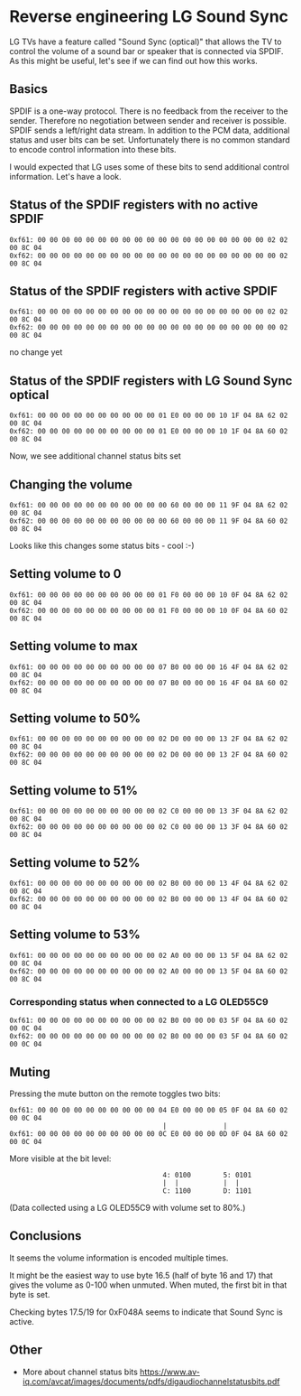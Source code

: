 # Reverse engineering LG Sound Sync

LG TVs have a feature called "Sound Sync (optical)" that allows the TV to control the volume of a sound bar or speaker that is connected via SPDIF.
As this might be useful, let's see if we can find out how this works.

## Basics

SPDIF is a one-way protocol. There is no feedback from the receiver to the sender.
Therefore no negotiation between sender and receiver is possible. SPDIF sends a left/right data stream. In addition to the PCM data, additional status and user bits can be set. Unfortunately there is no common standard to encode control information into these bits.

I would expected that LG uses some of these bits to send additional control information.
Let's have a look.

## Status of the SPDIF registers with no active SPDIF

```
0xf61: 00 00 00 00 00 00 00 00 00 00 00 00 00 00 00 00 00 00 00 02 02 00 8C 04
0xf62: 00 00 00 00 00 00 00 00 00 00 00 00 00 00 00 00 00 00 00 00 02 00 8C 04
```

## Status of the SPDIF registers with active SPDIF

```
0xf61: 00 00 00 00 00 00 00 00 00 00 00 00 00 00 00 00 00 00 00 02 02 00 8C 04
0xf62: 00 00 00 00 00 00 00 00 00 00 00 00 00 00 00 00 00 00 00 00 02 00 8C 04
```

no change yet

## Status of the SPDIF registers with LG Sound Sync optical

```
0xf61: 00 00 00 00 00 00 00 00 00 00 01 E0 00 00 00 10 1F 04 8A 62 02 00 8C 04
0xf62: 00 00 00 00 00 00 00 00 00 00 01 E0 00 00 00 10 1F 04 8A 60 02 00 8C 04
```

Now, we see additional channel status bits set

## Changing the volume

```
0xf61: 00 00 00 00 00 00 00 00 00 00 00 60 00 00 00 11 9F 04 8A 62 02 00 8C 04
0xf62: 00 00 00 00 00 00 00 00 00 00 00 60 00 00 00 11 9F 04 8A 60 02 00 8C 04
```

Looks like this changes some status bits - cool :-)

## Setting volume to 0

```
0xf61: 00 00 00 00 00 00 00 00 00 00 01 F0 00 00 00 10 0F 04 8A 62 02 00 8C 04
0xf62: 00 00 00 00 00 00 00 00 00 00 01 F0 00 00 00 10 0F 04 8A 60 02 00 8C 04
```

## Setting volume to max

```
0xf61: 00 00 00 00 00 00 00 00 00 00 07 B0 00 00 00 16 4F 04 8A 62 02 00 8C 04
0xf62: 00 00 00 00 00 00 00 00 00 00 07 B0 00 00 00 16 4F 04 8A 60 02 00 8C 04
```

## Setting volume to 50%

```
0xf61: 00 00 00 00 00 00 00 00 00 00 02 D0 00 00 00 13 2F 04 8A 62 02 00 8C 04
0xf62: 00 00 00 00 00 00 00 00 00 00 02 D0 00 00 00 13 2F 04 8A 60 02 00 8C 04
```

## Setting volume to 51%

```
0xf61: 00 00 00 00 00 00 00 00 00 00 02 C0 00 00 00 13 3F 04 8A 62 02 00 8C 04
0xf62: 00 00 00 00 00 00 00 00 00 00 02 C0 00 00 00 13 3F 04 8A 60 02 00 8C 04
```

## Setting volume to 52%

```
0xf61: 00 00 00 00 00 00 00 00 00 00 02 B0 00 00 00 13 4F 04 8A 62 02 00 8C 04
0xf62: 00 00 00 00 00 00 00 00 00 00 02 B0 00 00 00 13 4F 04 8A 60 02 00 8C 04
```

## Setting volume to 53%

```
0xf61: 00 00 00 00 00 00 00 00 00 00 02 A0 00 00 00 13 5F 04 8A 62 02 00 8C 04
0xf62: 00 00 00 00 00 00 00 00 00 00 02 A0 00 00 00 13 5F 04 8A 60 02 00 8C 04
```

### Corresponding status when connected to a LG OLED55C9

```
0xf61: 00 00 00 00 00 00 00 00 00 00 02 B0 00 00 00 03 5F 04 8A 60 02 00 0C 04
0xf62: 00 00 00 00 00 00 00 00 00 00 02 B0 00 00 00 03 5F 04 8A 60 02 00 0C 04
```

## Muting

Pressing the mute button on the remote toggles two bits:

```
0xf61: 00 00 00 00 00 00 00 00 00 00 04 E0 00 00 00 05 0F 04 8A 60 02 00 0C 04
                                      |              |
0xf61: 00 00 00 00 00 00 00 00 00 00 0C E0 00 00 00 0D 0F 04 8A 60 02 00 0C 04
```

More visible at the bit level:

```
                                      4: 0100        5: 0101
                                      |  |           |  |
                                      C: 1100        D: 1101
```

(Data collected using a LG OLED55C9 with volume set to 80%.)

## Conclusions

It seems the volume information is encoded multiple times.

It might be the easiest way to use byte 16.5 (half of byte 16 and 17) that gives the volume as 0-100 when unmuted.
When muted, the first bit in that byte is set.

Checking bytes 17.5/19 for 0xF048A seems to indicate that Sound Sync is active.

## Other

- More about channel status bits 
https://www.av-iq.com/avcat/images/documents/pdfs/digaudiochannelstatusbits.pdf
